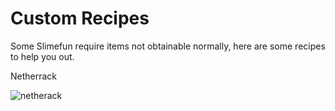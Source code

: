 # Custom Recipes

Some Slimefun require items not obtainable normally, here are some recipes to help you out.

Netherrack

![netherack](https://chew.pw/images/recipeone.png)
